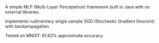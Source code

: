 A simple MLP (Multi-Layer Percepetron) framework built in Java with no external libraries.

Implements rudimentary single sample SGD (Stochastic Gradient Descent) with backpropagation.

Tested on MNIST: 81.62% approximate accuracy.
